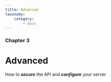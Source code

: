 ```yaml
---
title: Advanced
taxonomy:
    category:
        - docs
---
```


### Chapter 3

# Advanced

How to ***secure*** the API and ***configure*** your server
